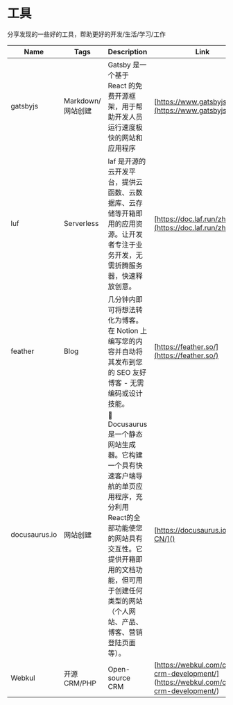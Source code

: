 # 工具
分享发现的一些好的工具，帮助更好的开发/生活/学习/工作

|  Name   | Tags  |  Description   | Link  |
|  ----  | ----  |  ----  | ----  |
| gatsbyjs  | Markdown/网站创建 | Gatsby 是一个基于 React 的免费开源框架，用于帮助开发人员运行速度极快的网站和应用程序 | [https://www.gatsbyjs.cn/](https://www.gatsbyjs.cn/)
| luf       | Serverless | laf 是开源的云开发平台，提供云函数、云数据库、云存储等开箱即用的应用资源。让开发者专注于业务开发，无需折腾服务器，快速释放创意。  | [https://doc.laf.run/zh/](https://doc.laf.run/zh/) |
| feather   | Blog |  几分钟内即可将想法转化为博客。在 Notion 上编写您的内容并自动将其发布到您的 SEO 友好博客 - 无需编码或设计技能。 | [https://feather.so/](https://feather.so/) |
| docusaurus.io | 网站创建 | 🧐 Docusaurus 是一个静态网站生成器。它构建一个具有快速客户端导航的单页应用程序，充分利用React的全部功能使您的网站具有交互性。它提供开箱即用的文档功能，但可用于创建任何类型的网站（个人网站、产品、博客、营销登陆页面等）。  | [https://docusaurus.io/zh-CN/]() |
| Webkul     | 开源CRM/PHP | Open-source CRM  | [https://webkul.com/custom-crm-development/] (https://webkul.com/custom-crm-development/)|
